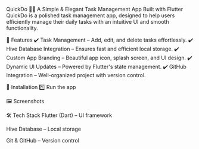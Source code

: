 QuickDo 📝🚀
A Simple & Elegant Task Management App Built with Flutter
QuickDo is a polished task management app, designed to help users efficiently manage their daily tasks with an intuitive UI and smooth functionality.

📌 Features
✔️ Task Management – Add, edit, and delete tasks effortlessly. ✔️ Hive Database Integration – Ensures fast and efficient local storage. ✔️ Custom App Branding – Beautiful app icon, splash screen, and UI design. ✔️ Dynamic UI Updates – Powered by Flutter's state management. ✔️ GitHub Integration – Well-organized project with version control.

🔧 Installation
1️⃣ Run the app

🖼️ Screenshots



🛠️ Tech Stack
Flutter (Dart) – UI framework

Hive Database – Local storage

Git & GitHub – Version control
